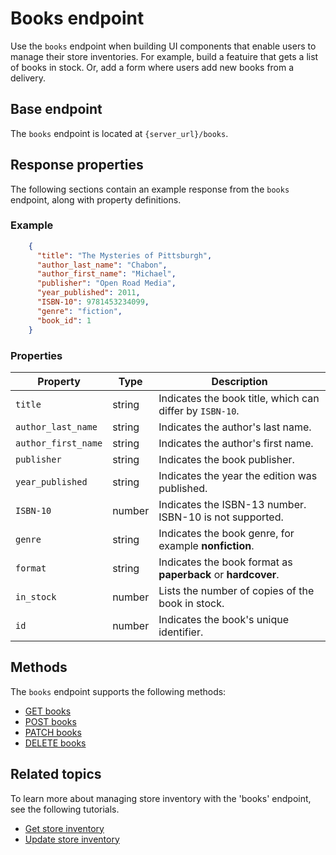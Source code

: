 # Books endpoint

Use the `books` endpoint when building UI components that enable users to manage their store inventories. For example, build a featuire that gets a list of books in stock. Or, add a form where users add new books from a delivery.

## Base endpoint

The `books` endpoint is located at `{server_url}/books`.

## Response properties

The following sections contain an example response from the `books` endpoint, along with property definitions.

### Example

```json
    {
      "title": "The Mysteries of Pittsburgh",
      "author_last_name": "Chabon",
      "author_first_name": "Michael",
      "publisher": "Open Road Media",
      "year_published": 2011,
      "ISBN-10": 9781453234099,
      "genre": "fiction",
      "book_id": 1
    }
```

### Properties

| **Property**        | **Type** | **Description**                                                                                 |
|---------------------|----------|-------------------------------------------------------------------------------------------------|
| `title`             | string   | Indicates the book title, which can differ by `ISBN-10`.                                        |
| `author_last_name`  | string   | Indicates the author's last name.                                                               |
| `author_first_name` | string   | Indicates the author's first name.                                                              |
| `publisher`         | string   | Indicates the book publisher.                                                                   |
| `year_published`    | string   | Indicates the year the edition was published.                                                   |
| `ISBN-10`           | number   | Indicates the ISBN-13 number. ISBN-10 is not supported.                                         |
| `genre`             | string   | Indicates the book genre, for example **nonfiction**.                                           |
| `format`            | string   | Indicates the book format as **paperback** or **hardcover**.                                    |
| `in_stock`          | number   | Lists the number of copies of the book in stock.                                                |
| `id`                | number   | Indicates the book's unique identifier.                                                         |

## Methods

The `books` endpoint supports the following methods:

- [GET books](get-books.md)
- [POST books](post-books.md)
- [PATCH books](patch-books.md)
- [DELETE books](delete-books.md)

## Related topics

To learn more about managing store inventory with the 'books' endpoint, see the following tutorials.

- [Get store inventory](../tutorials/get-store-inventory.md)
- [Update store inventory](../tutorials/update-store-inventory.md)
